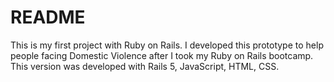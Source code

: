 # README

This is my first project with Ruby on Rails.
I developed this prototype to help people facing Domestic Violence after I took my Ruby on Rails bootcamp.
This version was developed with Rails 5, JavaScript, HTML, CSS.
 



